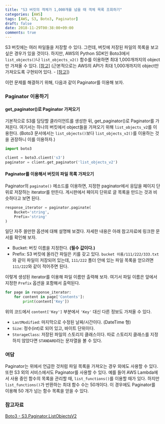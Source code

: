 ```yaml
---
title: "S3 버킷의 객체가 1,000개를 넘을 때 객체 목록 조회하기"
categories: [AWS]
tags: [AWS, S3, Boto3, Paginator]
draft: false
date: 2018-11-29T00:38:00+09:00
comments: true
---
```


S3 버킷에는 여러 파일들을 저장할 수 있다. 그런데, 버킷에 저장된 파일의 목록을 보고 싶은 경우가 있을 것이다. 하지만, AWS의 Python SDK인 Boto3에서 `list_objects()`나 `list_objects_v2()` 함수를 이용하면 최대 1,000개까지의 object만 가져올 수 있다. [\[참고\]](https://boto3.amazonaws.com/v1/documentation/api/latest/reference/services/s3.html#S3.Client.list_objects_v2) (근본적으로는 AWS의 API가 최대 1,000개까지의 object만 가져오도록 구현되어 있다. - [\[참고\]](https://docs.aws.amazon.com/AmazonS3/latest/API/v2-RESTBucketGET.html))

이런 문제를 해결하기 위해, 다음과 같이 Paginator를 이용해 보자.

### Paginator 이용하기

#### get_paginator()로 Paginator 가져오기

기본적으로 S3를 담당할 클라이언트를 생성한 뒤, get_paginator()로 Paginator를 가져온다. 여기서는 하나의 버킷에서 object들을 가져오기 위해 `list_objects_v2`를 이용한다. (Boto3 문서에서는 `list_objects()`보다 `list_objects_v2()`를 이용하는 것을 권장하니 이를 이용하자.)

```python
import boto3

client = boto3.client('s3')
paginator = client.get_paginator('list_objects_v2')
```

#### Paginator를 이용해서 버킷의 파일 목록 가져오기

Paginator의 `paginate()` 메소드를 이용하면, 지정한 paginator에서 응답을 페이지 단위로 저장하는 iterator를 만든다. 게시판에서 페이지 단위로 글 목록을 만드는 것과 비슷하다고 보면 된다. 

```python
response_iterator = paginator.paginate(
    Bucket='string',
    Prefix='string'
)
```

일단 자주 쓸만한 옵션에 대해 설명해 보겠다. 자세한 내용은 아래 참고자료에 링크한 문서를 확인해 보자.

* Bucket: 버킷 이름을 지정한다. **(필수 값이다.)**
* Prefix: S3 버킷에 올라간 파일은 키를 갖고 있다. `bucket 이름/111/222/333.txt`와 같이 파일이 저장되어 있는데, `111/222` 폴더 안에 있는 파일 목록을 얻으려면 `111/222`와 같이 적어주면 된다. 

이렇게 생성된 iterator를 이용해 파일 이름만 출력해 보자. 여기서 파일 이름은 앞에서 지정한 `Prefix` 옵션을 포함해서 출력된다. 

```python
for page in response_iterator:
    for content in page['Contents']:
        print(content['Key'])
```

위의 코드에서 `content['Key']` 부분에서 `'Key'` 대신 다른 정보도 가져올 수 있다.

* `LastModified`: 마지막으로 수정된 날짜/시간이다. (DateTime 형)
* `Size`: 정수(int)로 되어 있고, 바이트 단위이다.
* `StorageClass`: 저장된 파일의 스토리지 클래스이다. 따로 스토리지 클래스를 지정하지 않았다면 `STANDARD`라는 문자열을 볼 수 있다.

### 여담

Paginator는 위에서 언급한 것처럼 파일 목록을 가져오는 경우 외에도 사용할 수 있다. 또한 S3 외의 서비스에서도 Paginator를 사용할 수 있다. 예를 들어 AWS Lambda에서 사용 중인 함수의 목록을 관리할 때, `list_functions()`를 이용할 때가 있다. 하지만 `list_functions()`가 반환하는 최대 함수 수는 50개이다. 이 경우에도 Paginator를 이용해 50 개가 넘는 함수 목록을 얻을 수 있다.

### 참고자료

[Boto3 - S3.Paginator.ListObjectsV2](https://boto3.amazonaws.com/v1/documentation/api/latest/reference/services/s3.html#S3.Paginator.ListObjectsV2)